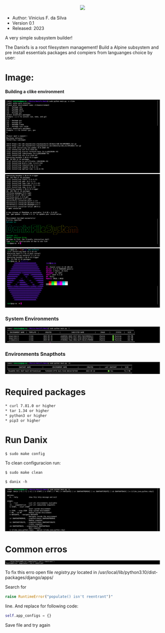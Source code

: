 <html>
<center><img src="https://silvavinicius.com.br/danixfs/logo.png" width="600" height="600"></center>
</html>

* Author: Vinicius F. da Silva
* Version 0.1
* Released: 2023

A very simple subsystem builder!

The Danixfs is a root filesystem management! Build a Alpine subsystem and pre install
essentials packages and compiers from languanges choice by user: 
# Image:

#### Building a clike environment

![](./img/img_i.png)
![](./img/img_ii.png)
![](./img/img_iii.png)
### System Environments

![](./img/img_iv.png)
### Environments Snapthots

![](./img/img_v.png)


# Required packages

    * curl 7.81.0 or higher 
    * tar 1.34 or higher 
    * python3 or higher
    * pip3 or higher
# Run Danix

```shell 
$ sudo make config
```

To clean configuracion run:

```shell
$ sudo make clean
```

```shell 
$ danix -h
```

![](./img/img_vi.png)


# Common erros

![](./img/img_vii.png)

To fix this erro open file *registry.py* located in /usr/local/lib/python3.10/dist-packages/django/apps/

Search for 

```python
raise RuntimeError("populate() isn't reentrant")" 
```

line. And replace for following code:

```python
self.app_configs = {}
```

Save file and try again
